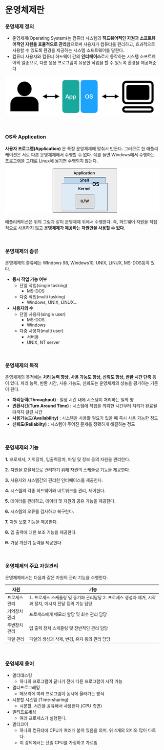 # 운영체제란

### 운영체제 정의

- 운영체제(Operating System)는 컴퓨터 시스템의 **하드웨어적인 자원과 소프트웨어적인 자원을 효율적으로 관리**함으로써 사용자가 컴퓨터를 편리하고, 효과적으로 사용할 수 있도록 환경을 제공하는 시스템 소프트웨어를 말한다.
- 컴퓨터 사용자와 컴퓨터 하드웨어 간의 **인터페이스**로서 동작하는 시스템 소프트웨어의 일종으로, 다른 응용 프로그램이 유용한 작업을 할 수 있도록 환경을 제공해준다

![운영체제란-1](https://raw.githubusercontent.com/Songwonseok/CS-Study/main/OS/images/운영체제란-1.png)



<br>

### OS와 Application

**사용자 프로그램(Application)** 은 특정 운영체제에 맞춰서 만든다. 그러므로 한 애플리케이션은 서로 다른 운영체제에서 수행할 수 없다. 예를 들면 Windows에서 수행하는 프로그램을 그대로 Linux에 옮기면 수행되지 않는다.

![운영체제란-2](https://raw.githubusercontent.com/Songwonseok/CS-Study/main/OS/images/운영체제란-2.png)

애플리케이션은 위의 그림과 같이 운영체제 위에서 수행한다. 즉, 하드웨어 자원을 직접적으로 사용하지 않고 **운영체제가 제공하는 자원만을 사용할 수 있다.**

<br>

### 운영체제의 종류

운영체제의 종류에는 WIndows 98, Windows10, UNIX, LINUX, MS-DOS등이 있다.

- **동시 작업 가능 여부**
  - 단일 작업(single tasking) 
    - MS-DOS
  - 다중 작업(multi tasking) 
    - Windows, UNIX, LINUX...
- **사용자의 수**
  - 단일 사용자(single user)
    - MS-DOS
    - Windows
  - 다중 사용자(multi user)
    - 서버용
    - UNIX, NT server

<br>

### 운영체제의 목적

운영체제의 목적에는 **처리 능력 향상, 사용 가능도 향상, 신뢰도 향상, 반환 시간 단축** 등이 있다. 처리 능력, 반환 시간, 사용 가능도, 신뢰도는 운영체제의 성능을 평가하는 기준이 된다.

- **처리능력(Throughput)** : 일정 시간 내에 시스템이 처리하는 일의 양
- **반환시간(Turn Around Time)** : 시스템에 작업을 의뢰한 시간부터 처리가 완료될 떄까지 걸린 시간
- **사용가능도(Availability)** :  시스템을 사용할 필요가 있을 때 즉시 사용 가능한 정도
- **신뢰도(Reliabilty)** : 시스템이 주어진 문제를 정확하게 해결하는 정도

<br>

### 운영체제의 기능

**1.** 프로세서, 기억장치, 입출력장치, 파일 및 정보 등의 자원을 관리한다.

**2.** 자원을 효율적으로 관리하기 위해 자원의 스케줄링 기능을 제공한다.

**3.** 사용자와 시스템간의 편리한 인터페이스를 제공한다.

**4.** 시스템의 각종 하드웨어와 네트워크를 관리, 제어한다.

**5.** 데이터를 관리하고, 데이터 및 자원의 공유 기능을 제공한다.

**6.** 시스템의 오류를 검사하고 복구한다.

**7.** 자원 보호 기능을 제공한다.

**8.** 입 출력에 대한 보조 기능을 제공한다.

**9.** 가상 계산기 능력을 제공한다.

<br>

### 운영체제의 주요 자원관리

운영체제에서는 다음과 같은 자원의 관리 기능을 수행한다.

| 자원          | 기능                                                         |
| ------------- | ------------------------------------------------------------ |
| 프로세스 관리 | 1. 프로세스 스케줄링 및 동기화 관리담당 2. 프로세스 생성과 제거, 시작과 정지, 메시지 전달 등의 기능 담당 |
| 기억장치 관리 | 프로세스에게 메모리 할당 및 회수 관리 담당                   |
| 주변장치 관리 | 입 출력 장치 스케줄링 및 전반적인 관리 담당                  |
| 파일 관리     | 파일의 생성과 삭제, 변경, 유지 등의 관리 담당                |

<br>

### **운영체제 용어**

- 멀티태스킹
  - 하나의 프로그램이 끝나기 전에 다른 프로그램이 시작 가능
- 멀티프로그래밍
  - 메모리에 여러 프로그램이 동시에 올라가는 방식
- 시분할 시스템 (Time-sharing)
  - 시분할, 시간을 공유해서 사용한다.(CPU 측면)
- 멀티프로세싱
  - 여러 프로세스가 실행된다.
- 멀티코어
  - 하나의 컴퓨터에 CPU가 여러개 붙어 있음을 의미. 위 4개의 의미와 많이 다르다.
  - 이 강의에서는 단일 CPU를 가정하고 가르침
